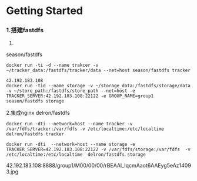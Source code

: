 # Getting Started

### 1.搭建fastdfs
1.
season/fastdfs
```
docker run -ti -d --name trakcer -v ~/tracker_data:/fastdfs/tracker/data --net=host season/fastdfs tracker
```

```shell script
42.192.183.108
docker run -tid --name storage -v ~/storage_data:/fastdfs/storage/data -v ~/store_path:/fastdfs/store_path --net=host -e TRACKER_SERVER:42.192.183.108:22122 -e GROUP_NAME=group1 season/fastdfs storage
```
2.集成nginx
delron/fastdfs
```shell script
docker run -dti --network=host --name tracker -v /var/fdfs/tracker:/var/fdfs -v /etc/localtime:/etc/localtime delron/fastdfs tracker
```

```shell script
docker run -dti  --network=host --name storage -e TRACKER_SERVER=42.192.183.108:22122 -v /var/fdfs/storage:/var/fdfs  -v /etc/localtime:/etc/localtime  delron/fastdfs storage
```

42.192.183.108:8888/group1/M00/00/00/rBEAAl_IqcmAaot6AAEyg5eAz14093.jpg
